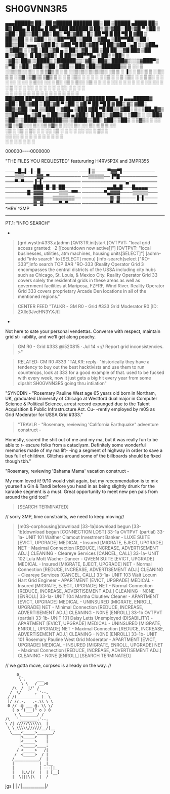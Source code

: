 # SH0GVNN3R5
▄▄▄█████▓ ██░ ██ ▓█████      ██████  ██░ ██  ▒█████    ▄████  ██▒   █▓ ███▄    █  ███▄    █  ██▀███    ██████ 
▓  ██▒ ▓▒▓██░ ██▒▓█   ▀    ▒██    ▒ ▓██░ ██▒▒██▒  ██▒ ██▒ ▀█▒▓██░   █▒ ██ ▀█   █  ██ ▀█   █ ▓██ ▒ ██▒▒██    ▒ 
▒ ▓██░ ▒░▒██▀▀██░▒███      ░ ▓██▄   ▒██▀▀██░▒██░  ██▒▒██░▄▄▄░ ▓██  █▒░▓██  ▀█ ██▒▓██  ▀█ ██▒▓██ ░▄█ ▒░ ▓██▄   
░ ▓██▓ ░ ░▓█ ░██ ▒▓█  ▄      ▒   ██▒░▓█ ░██ ▒██   ██░░▓█  ██▓  ▒██ █░░▓██▒  ▐▌██▒▓██▒  ▐▌██▒▒██▀▀█▄    ▒   ██▒
  ▒██▒ ░ ░▓█▒░██▓░▒████▒   ▒██████▒▒░▓█▒░██▓░ ████▓▒░░▒▓███▀▒   ▒▀█░  ▒██░   ▓██░▒██░   ▓██░░██▓ ▒██▒▒██████▒▒
  ▒ ░░    ▒ ░░▒░▒░░ ▒░ ░   ▒ ▒▓▒ ▒ ░ ▒ ░░▒░▒░ ▒░▒░▒░  ░▒   ▒    ░ ▐░  ░ ▒░   ▒ ▒ ░ ▒░   ▒ ▒ ░ ▒▓ ░▒▓░▒ ▒▓▒ ▒ ░
    ░     ▒ ░▒░ ░ ░ ░  ░   ░ ░▒  ░ ░ ▒ ░▒░ ░  ░ ▒ ▒░   ░   ░    ░ ░░  ░ ░░   ░ ▒░░ ░░   ░ ▒░  ░▒ ░ ▒░░ ░▒  ░ ░
  ░       ░  ░░ ░   ░      ░  ░  ░   ░  ░░ ░░ ░ ░ ▒  ░ ░   ░      ░░     ░   ░ ░    ░   ░ ░   ░░   ░ ░  ░  ░  
          ░  ░  ░   ░  ░         ░   ░  ░  ░    ░ ░        ░       ░           ░          ░    ░           ░  
 ██▓███   ██▀███  ▓█████   ██████ ▓█████  ███▄    █ ▄▄▄█████▓
▓██░  ██▒▓██ ▒ ██▒▓█   ▀ ▒██    ▒ ▓█   ▀  ██ ▀█   █ ▓  ██▒ ▓▒
▓██░ ██▓▒▓██ ░▄█ ▒▒███   ░ ▓██▄   ▒███   ▓██  ▀█ ██▒▒ ▓██░ ▒░
▒██▄█▓▒ ▒▒██▀▀█▄  ▒▓█  ▄   ▒   ██▒▒▓█  ▄ ▓██▒  ▐▌██▒░ ▓██▓ ░ 
▒██▒ ░  ░░██▓ ▒██▒░▒████▒▒██████▒▒░▒████▒▒██░   ▓██░  ▒██▒ ░ 
▒▓▒░ ░  ░░ ▒▓ ░▒▓░░░ ▒░ ░▒ ▒▓▒ ▒ ░░░ ▒░ ░░ ▒░   ▒ ▒   ▒ ░░   
░▒ ░       ░▒ ░ ▒░ ░ ░  ░░ ░▒  ░ ░ ░ ░  ░░ ░░   ░ ▒░    ░    
░░         ░░   ░    ░   ░  ░  ░     ░      ░   ░ ░   ░      
            ░        ░  ░      ░     ░  ░         ░          
                                                             

000000----0000000

"THE FILES YOU REQUESTED" featururing H4RV5P3X and 3MPR355

───▂█▂▌─▌─█────────────
───▌▒────▀▓▓▀▌──────────
───▒▒▒────▓▓─▀──────────
──▒▒▒▒▒──▐▀█────────────
───▀─▀───▐─▌────────────
──────────────▄─────────
─────────███─█─█─██─────
────────▄▄█▄█───█▄▄▄▄───
───────█─▓▓▓─────▒▒▒─▀▀─
───────▀▄▓▓▓────▒▒▒▒▒───
─────────▓▓▓───▒▒▒▒▒▒▒──
─────────▓─▓─────▐─▌────
─────────▓─▓─────▀─▀────
─────────▀─▀────────────         
	 ^HRV	  ^3MP

-----

PT.1: "INFO SEARCH"

-
>[grd.wysttn#333.a]admn
>[QVI3TR.ini]start
>[OVTPVT: "local grid access granted: -2 [[countdown now active]]"]
>[OVTPVT: "local businesses, utilities, atm machines, housing units[SELECT]"]
>[admn- add "info search" to [SELECT] menu]
>[info-search]select
>["RO-333"]info search 
>TOP BAR
"RO-333 (Reality Operator Grid 3 encompasses the central districts of the USSA 
including city hubs such as Chicago, St. Louis, & Mexico City. Reality Operator 
Grid 33 covers solely the residential grids in these areas as well as government
facilities at Mariposa, FZFRF, Wind River. Reality Operator Grid 333 covers 
proprietary Arcade Den locations in all of the mentioned regions."

>CENTER FEED
"TALKR - GM R0 - Grid #333
Grid Moderator R0 [ID: ZXllc3JvdHN3YXJt] 
-
Not here to sate your personal vendettas. Converse with respect, maintain grid st-
-ability, and we'll get along peachy.

>GM R0 - Grid #333
@i520815
·
Jul 14
<:// Report grid inconsistencies. >"

>RELATED: GM R0 #333
"TALKR: reply- "historically they have a tendency to buy out the best hacktivists 
and use them to run counterops, look at 333 for a good example of that. used to be 
fucked with every week, now it just gets a big hit every year from some dipshit 
SH0GVNN3R5 going thru intiiation" 

"SYNCDIN - "Rosemary Pauline West age 65 years old born in Northam, UK, graduated 
University of Chicago at Westford dual major in Computer Science & Political Science, 
arrest record expunged due to the Talent Acquisition & Public Infrastructure Act. Cu-
-rently employed by m0S as Grid Moderator for USSA Grid #333."

>"TRAVLR - "Rosemary, reviewing 'California Earthquake" adventure construct - 

Honestly, scared the shit out of me and my ma, but it was really fun to be able to r-
escure folks from a cataclysm. Definitely some wonderful memories made of my ma lift-
-ing a segment of highway in order to save a bus full of children. Glitches around 
some of the billboards should be fixed though tbh."

"Rosemary, reviewing 'Bahama Mama' vacation construct -

My mom loved it! 9/10 would visit again, but my reccomendation is to mix yourself a 
Gin & Tandi before you head in as being slightly drunk for the karaoke segment is a 
must. Great opportunity to meet new pen pals from around the grid too!"
>[SEARCH TERMINATED]

// sorry 3MP, time constraints, we need to keep moving//

>[m0S-corphousing]download
>[33-1a]download begun
>[33-1b]download begun
>[CONNECTION LOST]
>33-1a OVTPVT (partial)
33-1a- UNIT 101
Walther Clamout
Investment Banker - LUXE SUITE [EVICT, UPGRADE]
MEDICAL - Insured [MIGRATE, EJECT, UPGRADE]
NET - Maximal Connection [REDUCE, INCREASE, ADVERTISEMENT ADJ.]
CLEANING - Cleareye Services [CANCEL, CALL]
33-1a- UNIT 102
Lula Mott Wacher
Dancer - QVEEN SUITE [EVICT, UPGRADE]
MEDICAL - Insured [MIGRATE, EJECT, UPGRADE]
NET - Normal Connection [REDUCE, INCREASE, ADVERTISEMENT ADJ.]
CLEANING - Cleareye Services [CANCEL, CALL]
33-1a- UNIT 103
Walt Locum Hart
Grid Engineer - APARTMENT [EVICT, UPGRADE]
MEDICAL - Insured [MIGRATE, EJECT, UPGRADE]
NET - Normal Connection [REDUCE, INCREASE, ADVERTISEMENT ADJ.]
CLEANING - N0NE [ENROLL]
33-1a- UNIT 104
Martha Cloutlew
Cleaner - APARTMENT [EVICT, UPGRADE]
MEDICAL - UNINSURED [MIGRATE, ENROLL, UPGRADE]
NET - Minimal Connection [REDUCE, INCREASE, ADVERTISEMENT ADJ.]
CLEANING - N0NE [ENROLL]
>33-1b OVTPVT (partial)
33-1b- UNIT 101
Daisy Letts
Unemployed (DISABILITY) - APARTMENT [EVICT, UPGRADE]
MEDICAL - UNINSURED [MIGRATE, ENROLL, UPGRADE]
NET - Maximal Connection [REDUCE, INCREASE, ADVERTISEMENT ADJ.]
CLEANING - N0NE [ENROLL]
33-1b- UNIT 101
Rosemary Pauline West
Grid Moderator - APARTMENT [EVICT, UPGRADE]
MEDICAL - INSURED [MIGRATE, ENROLL, UPGRADE]
NET - Maximal Connection [REDUCE, INCREASE, ADVERTISEMENT ADJ.]
CLEANING - N0NE [ENROLL]
>[SEARCH TERMINATED]

// we gotta move, corpsec is already on the way. // 
>
         0_
          \`.     ___
           \ \   / __>0
       /\  /  |/' /
      /  \/   `  ,`'--.
     / /(___________)_ \
     |/ //.-.   .-.\\ \ \
     0 // :@ ___ @: \\ \/
       ( o ^(___)^ o ) 0
        \ \_______/ /
    /\   '._______.'--.
    \ /| /////\\\\\\  |
     \ \_\\\\\//////__/|__
      \____<_____>_______/
          |<_____>    |
          |<_____>    |
          :<_____>____:
         / <_____>   /|
        /  <_____>  / |
       /___________/  |
       |           | _|__
       |           | ---||_
       |   |L\/|/  |  | [__]
       |  \|||\|\  |  /
   jgs |           | /
       |___________|/

